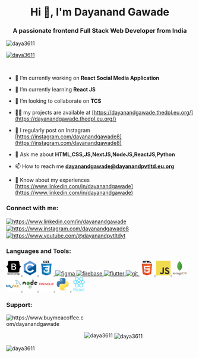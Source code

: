<h1 align="center">Hi 👋, I'm Dayanand Gawade</h1>
<h3 align="center">A passionate frontend Full Stack Web Developer from India</h3>

<p align="left"> <img src="https://komarev.com/ghpvc/?username=daya3611&label=Profile%20views&color=0e75b6&style=flat" alt="daya3611" /> </p>

<p align="left"> <a href="https://github.com/ryo-ma/github-profile-trophy"><img src="https://github-profile-trophy.vercel.app/?username=daya3611" alt="daya3611" /></a> </p>

<p align="left"> <a href="https://twitter.com/" target="blank"><img src="https://img.shields.io/twitter/follow/?logo=twitter&style=for-the-badge" alt="" /></a> </p>

- 🔭 I’m currently working on **React Social Media Application**

- 🌱 I’m currently learning **React JS**

- 👯 I’m looking to collaborate on **TCS**

- 👨‍💻 my projects are available at [https://dayanandgawade.thedpl.eu.org/](https://dayanandgawade.thedpl.eu.org/)

- 📝 I regularly post on Instagram [https://instagram.com/dayanandgawade8](https://instagram.com/dayanandgawade8)

- 💬 Ask me about **HTML,CSS,JS,NextJS,NodeJS,ReactJS,Python**

- 📫 How to reach me **dayanandgawade@dayanandpvtltd.eu.org**

- 📄 Know about my experiences [https://www.linkedin.com/in/dayanandgawade](https://www.linkedin.com/in/dayanandgawade)

<h3 align="left">Connect with me:</h3>
<p align="left">
<a href="https://linkedin.com/in/https://www.linkedin.com/in/dayanandgawade" target="blank"><img align="center" src="https://raw.githubusercontent.com/rahuldkjain/github-profile-readme-generator/master/src/images/icons/Social/linked-in-alt.svg" alt="https://www.linkedin.com/in/dayanandgawade" height="30" width="40" /></a>
<a href="https://instagram.com/https://www.instagram.com/dayanandgawade8" target="blank"><img align="center" src="https://raw.githubusercontent.com/rahuldkjain/github-profile-readme-generator/master/src/images/icons/Social/instagram.svg" alt="https://www.instagram.com/dayanandgawade8" height="30" width="40" /></a>
<a href="https://www.youtube.com/c/https://www.youtube.com/@dayanandpvtltdyt" target="blank"><img align="center" src="https://raw.githubusercontent.com/rahuldkjain/github-profile-readme-generator/master/src/images/icons/Social/youtube.svg" alt="https://www.youtube.com/@dayanandpvtltdyt" height="30" width="40" /></a>
</p>

<h3 align="left">Languages and Tools:</h3>
<p align="left"> <a href="https://getbootstrap.com" target="_blank" rel="noreferrer"> <img src="https://raw.githubusercontent.com/devicons/devicon/master/icons/bootstrap/bootstrap-plain-wordmark.svg" alt="bootstrap" width="40" height="40"/> </a> <a href="https://www.cprogramming.com/" target="_blank" rel="noreferrer"> <img src="https://raw.githubusercontent.com/devicons/devicon/master/icons/c/c-original.svg" alt="c" width="40" height="40"/> </a> <a href="https://www.w3schools.com/css/" target="_blank" rel="noreferrer"> <img src="https://raw.githubusercontent.com/devicons/devicon/master/icons/css3/css3-original-wordmark.svg" alt="css3" width="40" height="40"/> </a> <a href="https://www.figma.com/" target="_blank" rel="noreferrer"> <img src="https://www.vectorlogo.zone/logos/figma/figma-icon.svg" alt="figma" width="40" height="40"/> </a> <a href="https://firebase.google.com/" target="_blank" rel="noreferrer"> <img src="https://www.vectorlogo.zone/logos/firebase/firebase-icon.svg" alt="firebase" width="40" height="40"/> </a> <a href="https://flutter.dev" target="_blank" rel="noreferrer"> <img src="https://www.vectorlogo.zone/logos/flutterio/flutterio-icon.svg" alt="flutter" width="40" height="40"/> </a> <a href="https://git-scm.com/" target="_blank" rel="noreferrer"> <img src="https://www.vectorlogo.zone/logos/git-scm/git-scm-icon.svg" alt="git" width="40" height="40"/> </a> <a href="https://www.w3.org/html/" target="_blank" rel="noreferrer"> <img src="https://raw.githubusercontent.com/devicons/devicon/master/icons/html5/html5-original-wordmark.svg" alt="html5" width="40" height="40"/> </a> <a href="https://developer.mozilla.org/en-US/docs/Web/JavaScript" target="_blank" rel="noreferrer"> <img src="https://raw.githubusercontent.com/devicons/devicon/master/icons/javascript/javascript-original.svg" alt="javascript" width="40" height="40"/> </a> <a href="https://www.mongodb.com/" target="_blank" rel="noreferrer"> <img src="https://raw.githubusercontent.com/devicons/devicon/master/icons/mongodb/mongodb-original-wordmark.svg" alt="mongodb" width="40" height="40"/> </a> <a href="https://www.mysql.com/" target="_blank" rel="noreferrer"> <img src="https://raw.githubusercontent.com/devicons/devicon/master/icons/mysql/mysql-original-wordmark.svg" alt="mysql" width="40" height="40"/> </a> <a href="https://nodejs.org" target="_blank" rel="noreferrer"> <img src="https://raw.githubusercontent.com/devicons/devicon/master/icons/nodejs/nodejs-original-wordmark.svg" alt="nodejs" width="40" height="40"/> </a> <a href="https://www.oracle.com/" target="_blank" rel="noreferrer"> <img src="https://raw.githubusercontent.com/devicons/devicon/master/icons/oracle/oracle-original.svg" alt="oracle" width="40" height="40"/> </a> <a href="https://www.python.org" target="_blank" rel="noreferrer"> <img src="https://raw.githubusercontent.com/devicons/devicon/master/icons/python/python-original.svg" alt="python" width="40" height="40"/> </a> <a href="https://reactjs.org/" target="_blank" rel="noreferrer"> <img src="https://raw.githubusercontent.com/devicons/devicon/master/icons/react/react-original-wordmark.svg" alt="react" width="40" height="40"/> </a> </p>

<h3 align="left">Support:</h3>
<p><a href="https://www.buymeacoffee.com/https://www.buymeacoffee.com/dayanandgawade"> <img align="left" src="https://cdn.buymeacoffee.com/buttons/v2/default-yellow.png" height="50" width="210" alt="https://www.buymeacoffee.com/dayanandgawade" /></a></p><br><br>

<p><img align="left" src="https://github-readme-stats.vercel.app/api/top-langs?username=daya3611&show_icons=true&locale=en&layout=compact" alt="daya3611" /></p>

<p>&nbsp;<img align="center" src="https://github-readme-stats.vercel.app/api?username=daya3611&show_icons=true&locale=en" alt="daya3611" /></p>

<p><img align="center" src="https://github-readme-streak-stats.herokuapp.com/?user=daya3611&" alt="daya3611" /></p>
